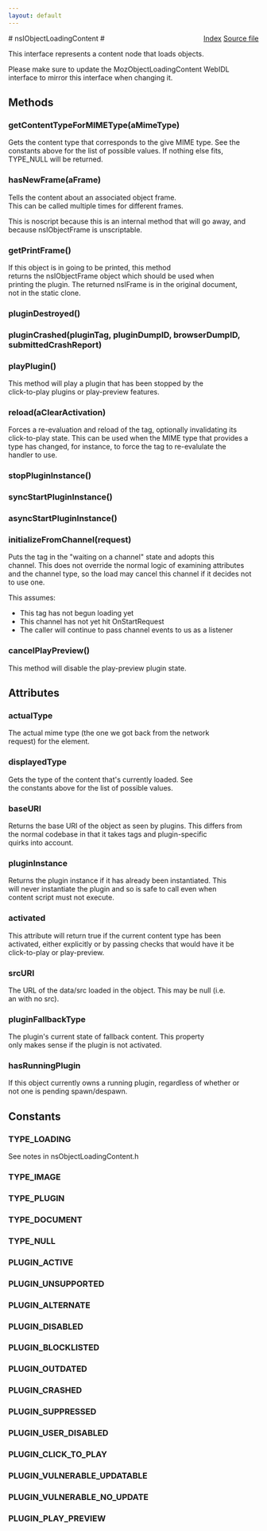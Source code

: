 ```yaml
---
layout: default
---
```

<div class='links' style='float:right'><a href="../index.html">Index</a>
<a href="http://dxr.mozilla.org/mozilla-central/source/dom/base/nsIObjectLoadingContent.idl">Source file</a>
</div>
# nsIObjectLoadingContent #
  
This interface represents a content node that loads objects.  
  
Please make sure to update the MozObjectLoadingContent WebIDL  
interface to mirror this interface when changing it.  
  

## Methods ##

### getContentTypeForMIMEType(aMimeType) ###
  
Gets the content type that corresponds to the give MIME type.  See the  
constants above for the list of possible values.  If nothing else fits,  
TYPE_NULL will be returned.  
  

### hasNewFrame(aFrame) ###
  
Tells the content about an associated object frame.  
This can be called multiple times for different frames.  
  
This is noscript because this is an internal method that will go away, and  
because nsIObjectFrame is unscriptable.  
  

### getPrintFrame() ###
  
If this object is in going to be printed, this method  
returns the nsIObjectFrame object which should be used when  
printing the plugin. The returned nsIFrame is in the original document,  
not in the static clone.  
  

### pluginDestroyed() ###

### pluginCrashed(pluginTag, pluginDumpID, browserDumpID, submittedCrashReport) ###

### playPlugin() ###
  
This method will play a plugin that has been stopped by the  
click-to-play plugins or play-preview features.  
  

### reload(aClearActivation) ###
  
Forces a re-evaluation and reload of the tag, optionally invalidating its  
click-to-play state.  This can be used when the MIME type that provides a  
type has changed, for instance, to force the tag to re-evalulate the  
handler to use.  
  

### stopPluginInstance() ###

### syncStartPluginInstance() ###

### asyncStartPluginInstance() ###

### initializeFromChannel(request) ###
  
Puts the tag in the "waiting on a channel" state and adopts this  
channel. This does not override the normal logic of examining attributes  
and the channel type, so the load may cancel this channel if it decides not  
to use one.  
  
This assumes:  
 - This tag has not begun loading yet  
 - This channel has not yet hit OnStartRequest  
 - The caller will continue to pass channel events to us as a listener  
  

### cancelPlayPreview() ###
  
This method will disable the play-preview plugin state.  
  

## Attributes ##

### actualType ###
  
The actual mime type (the one we got back from the network  
request) for the element.  
  

### displayedType ###
  
Gets the type of the content that's currently loaded. See  
the constants above for the list of possible values.  
  

### baseURI ###
  
Returns the base URI of the object as seen by plugins. This differs from  
the normal codebase in that it takes <param> tags and plugin-specific  
quirks into account.  
  

### pluginInstance ###
  
Returns the plugin instance if it has already been instantiated. This  
will never instantiate the plugin and so is safe to call even when  
content script must not execute.  
  

### activated ###
  
This attribute will return true if the current content type has been  
activated, either explicitly or by passing checks that would have it be  
click-to-play or play-preview.  
  

### srcURI ###
  
The URL of the data/src loaded in the object. This may be null (i.e.  
an <embed> with no src).  
  

### pluginFallbackType ###
  
The plugin's current state of fallback content. This property  
only makes sense if the plugin is not activated.  
  

### hasRunningPlugin ###
  
If this object currently owns a running plugin, regardless of whether or  
not one is pending spawn/despawn.  
  

## Constants ##

### TYPE_LOADING ###
  
See notes in nsObjectLoadingContent.h  
  

### TYPE_IMAGE ###

### TYPE_PLUGIN ###

### TYPE_DOCUMENT ###

### TYPE_NULL ###

### PLUGIN_ACTIVE ###

### PLUGIN_UNSUPPORTED ###

### PLUGIN_ALTERNATE ###

### PLUGIN_DISABLED ###

### PLUGIN_BLOCKLISTED ###

### PLUGIN_OUTDATED ###

### PLUGIN_CRASHED ###

### PLUGIN_SUPPRESSED ###

### PLUGIN_USER_DISABLED ###

### PLUGIN_CLICK_TO_PLAY ###

### PLUGIN_VULNERABLE_UPDATABLE ###

### PLUGIN_VULNERABLE_NO_UPDATE ###

### PLUGIN_PLAY_PREVIEW ###

